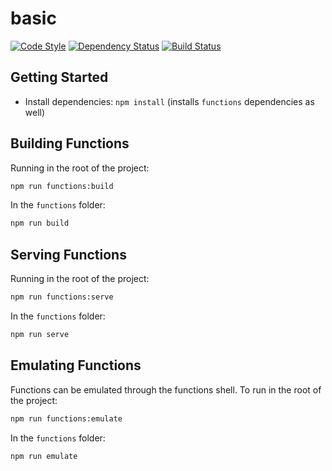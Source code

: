 # basic

[![Code Style][code-style-image]][code-style-url]
[![Dependency Status][daviddm-image]][daviddm-url]
[![Build Status][travis-image]][travis-url]

## Getting Started

* Install dependencies: `npm install` (installs `functions` dependencies as well)

## Building Functions

Running in the root of the project:

```sh
npm run functions:build
```

In the `functions` folder:

```sh
npm run build
```

## Serving Functions

Running in the root of the project:

```sh
npm run functions:serve
```

In the `functions` folder:

```sh
npm run serve
```

## Emulating Functions

Functions can be emulated through the functions shell. To run in the root of the project:

```sh
npm run functions:emulate
```

In the `functions` folder:

```sh
npm run emulate
```

[travis-image]: https://img.shields.io/travis/basic/basic/master.svg?style=flat-square
[travis-url]: https://travis-ci.org/basic/basic
[daviddm-image]: https://img.shields.io/david/basic/basic.svg?style=flat-square
[daviddm-url]: https://david-dm.org/basic/basic
[code-style-image]: https://img.shields.io/badge/code%20style-airbnb-blue.svg?style=flat-square
[code-style-url]: https://github.com/airbnb/javascript
